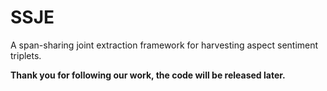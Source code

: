 # SSJE
A span-sharing joint extraction framework for harvesting aspect sentiment triplets.

**Thank you for following our work, the code will be released later.**
